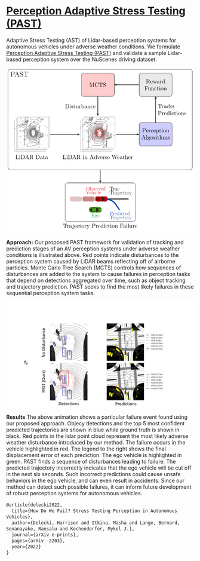# [Perception Adaptive Stress Testing (PAST)](https://arxiv.org/pdf/2203.14155.pdf)

Adaptive Stress Testing (AST) of Lidar-based perception systems for autonomous vehicles under adverse weather conditions. We formulate [Perception Adaptive Stress Testing (PAST)](https://arxiv.org/pdf/2203.14155.pdf) and validate a sample Lidar-based perception system over the NuScenes driving dataset.


![](./media/past_block.png)

**Approach:** Our proposed PAST framework for validation of tracking and prediction stages of an AV perception systems under adverse weather conditions is illustrated above. Red points indicate disturbances to the perception system caused by LiDAR beams reflecting off of airborne particles. Monte Carlo Tree Search (MCTS) controls how sequences of disturbances are added to the system to cause failures in perception tasks that depend on detections aggregated over time, such as object tracking and trajectory prediction. PAST seeks to find the most likely failures in these sequential perception system tasks.



![](./media/2022_IROS_video_Delecki_Gif2.gif)

**Results** The above animation shows a particular failure event found using our proposed approach. Objecy detections and the top 5 most confident predicted trajectories are shown in blue while ground truth is shown in black. Red points in the lidar point cloud represent the most likely adverse weather disturbance introduced by our method. The failure occurs in the vehicle highlighted in red. The legend to the right shows the final displacement error of each prediction. The ego vehicle is highlighted in green. PAST finds a sequence of disturbances leading to failure. The predicted trajectory incorrectly indicates that the ego vehicle will be cut off in the next six seconds. Such incorrect predictions could cause unsafe behaviors in the ego vehicle, and can even result in accidents. Since our method can detect such possible failures, it can inform future development of robust perception systems for autonomous vehicles.


<!-- ## Setup
This project requires python 3.6 and pytorch 1.3. In a new `conda` environment, you can install these with:

```conda install python=3.6 pytorch=1.3 cudatoolkit=10.0 cudnn boost mayavi importlib_metadata importlib_resources```

And ensure:
>torch._C._GLIBCXX_USE_CXX11_ABI

is True

Next install the NuScenes python devkit. Follow the instructions here: https://github.com/nutonomy/nuscenes-devkit.

The nuscenes devkit also includes instructions on downloading the NuScenes dataset. To run this project, you will need the following data:
* [NuScenes v1.0-mini](https://github.com/nutonomy/nuscenes-devkit#nuscenes-setup)
* [Map expansion](https://github.com/nutonomy/nuscenes-devkit#map-expansion)


Now follow the installation instructions for https://github.com/traveller59/spconv
NOTE:
I had to add to the CMakeLists.txt at the top of the file
	set(CMAKE_CUDA_COMPILER /usr/local/cuda-10.0/bin/nvcc) 
And add this to setup.py:
 '-DCMAKE_CUDA_COMPILER=/usr/local/cuda-10.0/bin/nvcc', 
right after the line with '-DPYBIND11_PYTHON_VERSION={}'.format(PYTHON_VERSION)

Now follow the installation instructions for: https://github.com/open-mmlab/OpenPCDet/tree/0642cf06d0fd84f50cc4c6c01ea28edbc72ea810

and download the PV-RCNN_8369.pth pre-trained model located: https://drive.google.com/file/d/1lIOq4Hxr0W3qsX83ilQv0nk1Cls6KAr-/view

Make a directory within OpenPCDet and save the model to "OpenPCDet/Models/pv_rcnn8369.pth" -->

<!-- Now everything should be ready to run. Run the following
python ObjectDetect.py --data_path PATH/TO/KITTI/DATA/velodyne_points/data/ -->

<!-- This will create input images in a directory InputImages/ -->

<!-- # Trajectory prediction
After the input images are created they are in the format needed for trajectory prediction on covernet: 
https://github.com/nutonomy/nuscenes-devkit/blob/master/python-sdk/tutorials/prediction_tutorial.ipynb
The link above is to a tutorial on how to predict trajectories. Covernet expects a map layered onto the input images of cars, however we do not have
that data so we have elected to create an empy map representation which will eliminate the map on nuscenes data.

For the agent state vector that information can be pulled from the oxts/ files in the ego vehicle. -->

```
@article{delecki2022,
  title={How Do We Fail? Stress Testing Perception in Autonomous Vehicles},
  author={Delecki, Harrison and Itkina, Masha and Lange, Bernard, Senanayake, Ransalu and Kochenderfer, Mykel J.},
  journal={arXiv e-prints},
  pages={arXiv--2203},
  year={2022}
}
```
